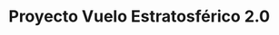 <h1>   Proyecto Vuelo Estratosférico <h1style="color: red;">2.0
</h1>
</h1>

  

<!---
marianit200825/marianit200825 is a ✨ special ✨ repository because its `README.md` (this file) appears on your GitHub profile.
You can click the Preview link to take a look at your changes.
--->
